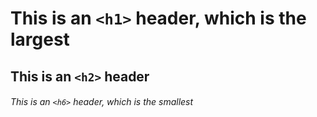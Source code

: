 
# This is an `<h1>` header, which is the largest

## This is an `<h2>` header

###### This is an `<h6>` header, which is the smallest



